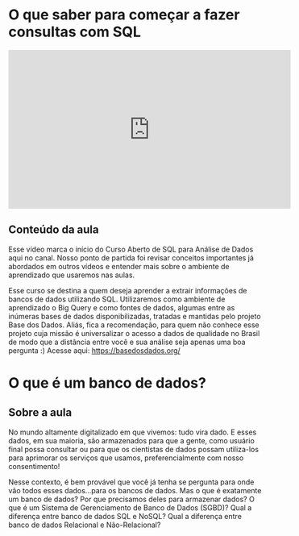 # O que saber para começar a fazer consultas com SQL


<iframe width="560" height="315" src="https://www.youtube.com/embed/BRPUA0EgS4I?si=UlD-xmhn1rDRjdUH" title="YouTube video player" frameborder="0" allow="accelerometer; autoplay; clipboard-write; encrypted-media; gyroscope; picture-in-picture; web-share" allowfullscreen></iframe>

## Conteúdo da aula

Esse vídeo marca o início do Curso Aberto de SQL para Análise de Dados aqui no canal. Nosso ponto de partida foi revisar conceitos importantes já abordados em outros vídeos e entender mais sobre o ambiente de aprendizado que usaremos nas aulas. 

Esse curso se destina a quem deseja aprender a extrair informações de bancos de dados utilizando SQL. Utilizaremos como ambiente de aprendizado o Big Query e como fontes de dados, algumas entre as inúmeras bases de dados disponibilizadas, tratadas e mantidas pelo projeto Base dos Dados. Aliás, fica a recomendação, para quem não conhece esse projeto cuja missão é universalizar o acesso a dados de qualidade no Brasil de modo que a distância entre você e sua análise seja apenas uma boa pergunta :) Acesse aqui: https://basedosdados.org/ 


# O que é um banco de dados?


## Sobre a aula

No mundo altamente digitalizado em que vivemos: tudo vira dado. E esses dados, em sua maioria, são armazenados para que a gente, como usuário final possa consultar ou para que os cientistas de dados possam utiliza-los para aprimorar os serviços que usamos, preferencialmente com nosso consentimento!

Nesse contexto, é bem provável que você já tenha se pergunta para onde vão todos esses dados...para os bancos de dados. Mas o que é exatamente um banco de dados? Por que precisamos deles para armazenar dados? O que é um Sistema de Gerenciamento de Banco de Dados (SGBD)? Qual a diferença entre banco de dados SQL e NoSQL? Qual a diferença entre banco de dados Relacional e Não-Relacional? 